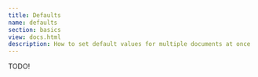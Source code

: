 ```yaml
---
title: Defaults
name: defaults
section: basics
view: docs.html
description: How to set default values for multiple documents at once
---
```

TODO!
